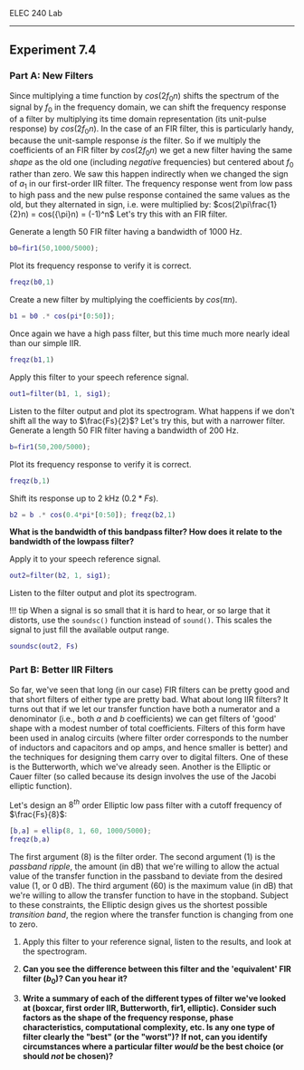 ELEC 240 Lab

------------------------------------------------------------------------

Experiment 7.4
--------------

### Part A: New Filters 

Since multiplying a time function by $cos(2f_0n)$ shifts the spectrum of the
signal by $f_0$ in the frequency domain, we can shift the frequency response of
a filter by multiplying its time domain representation (its unit-pulse
response) by $cos(2f_0n)$. In the case of an FIR filter, this is particularly
handy, because the unit-sample response *is* the filter. So if we multiply
the coefficients of an FIR filter by $cos(2f_0n)$ we get a new filter having
the same *shape* as the old one (including *negative* frequencies) but
centered about $f_0$ rather than zero.  We saw this happen indirectly when we
changed the sign of $a_1$ in our first-order IIR filter. The frequency response
went from low pass to high pass and the new pulse response contained the same
values as the old, but they alternated in sign, i.e. were multiplied by:
$cos(2\pi\frac{1}{2}n) = cos({\pi}n) = (-1)^n$ Let's try this with an FIR
filter.  

Generate a length 50 FIR filter having a bandwidth of 1000 Hz. 
```matlab
b0=fir1(50,1000/5000); 
```

Plot its frequency response to verify it is correct. 
```matlab
freqz(b0,1) 
```

Create a new filter by multiplying the coefficients by $cos({\pi}n)$.

```matlab
b1 = b0 .* cos(pi*[0:50]); 
```

Once again we have a high pass filter, but this time much more nearly ideal
than our simple IIR.

```matlab
freqz(b1,1) 
```

Apply this filter to your speech reference signal.

```matlab
out1=filter(b1, 1, sig1); 
```

Listen to the filter output and plot its spectrogram. What happens if we don't
shift all the way to $\frac{Fs}{2}$? Let's try this, but with a narrower
filter. Generate a length 50 FIR filter having a bandwidth of 200 Hz. 

```matlab
b=fir1(50,200/5000); 
```

Plot its frequency response to verify it is correct. 

```matlab
freqz(b,1) 
```

Shift its response up to 2 kHz ($0.2*Fs$).

```matlab
b2 = b .* cos(0.4*pi*[0:50]); freqz(b2,1) 
```

**What is the bandwidth of this bandpass filter? How does it relate to the
bandwidth of the lowpass filter?** 

Apply it to your speech reference signal.
```matlab
out2=filter(b2, 1, sig1); 
```
Listen to the filter output and plot its spectrogram. 

!!! tip
    When a signal is so small that it is hard to hear, or so large that it
    distorts, use the `soundsc()` function instead of `sound()`. This scales
    the signal to just fill the available output range. 

```matlab
soundsc(out2, Fs)
```

### Part B: Better IIR Filters 

So far, we've seen that long (in our case) FIR filters can be pretty good and
that short filters of either type are pretty bad. What about long IIR filters?
It turns out that if we let our transfer function have both a numerator and a
denominator (i.e., both $a$ and $b$ coefficients) we can get filters of 'good'
shape with a modest number of total coefficients. Filters of this form have
been used in analog circuits (where filter order corresponds to the number of
inductors and capacitors and op amps, and hence smaller is better) and the
techniques for designing them carry over to digital filters. One of these is
the Butterworth, which we've already seen.  Another is the Elliptic or Cauer
filter (so called because its design involves the use of the Jacobi elliptic
function). 

Let's design an $8^{th}$ order Elliptic low pass filter with a cutoff frequency
of $\frac{Fs}{8}$: 

```matlab
[b,a] = ellip(8, 1, 60, 1000/5000);
freqz(b,a) 
```

The first argument (8) is the filter order. The second argument (1) is the
*passband ripple*, the amount (in dB) that we're willing to allow the actual
value of the transfer function in the passband to deviate from the desired
value (1, or 0 dB). The third argument (60) is the maximum value (in dB) that
we're willing to allow the transfer function to have in the stopband. Subject
to these constraints, the Elliptic design gives us the shortest possible
*transition band*, the region where the transfer function is changing from one
to zero. 

1. Apply this filter to your reference signal, listen to the results, and look
   at the spectrogram. 

2. **Can you see the difference between this filter and the 'equivalent' FIR
   filter ($b_0$)? Can you hear it?** 

3. **Write a summary of each of the different types of filter we've looked at
   (boxcar, first order IIR, Butterworth, fir1, elliptic). Consider such
   factors as the shape of the frequency response, phase characteristics,
   computational complexity, etc. Is any one type of filter clearly the "best"
   (or the "worst")? If not, can you identify circumstances where a particular
   filter *would* be the best choice (or should *not* be chosen)?**
